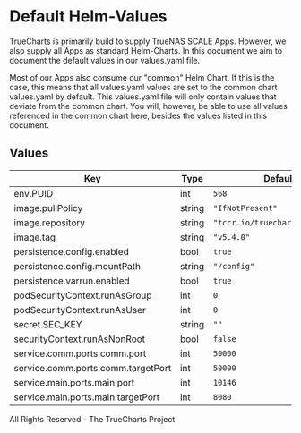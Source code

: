 # Default Helm-Values

TrueCharts is primarily build to supply TrueNAS SCALE Apps.
However, we also supply all Apps as standard Helm-Charts. In this document we aim to document the default values in our values.yaml file.

Most of our Apps also consume our "common" Helm Chart.
If this is the case, this means that all values.yaml values are set to the common chart values.yaml by default. This values.yaml file will only contain values that deviate from the common chart.
You will, however, be able to use all values referenced in the common chart here, besides the values listed in this document.

## Values

| Key | Type | Default | Description |
|-----|------|---------|-------------|
| env.PUID | int | `568` |  |
| image.pullPolicy | string | `"IfNotPresent"` |  |
| image.repository | string | `"tccr.io/truecharts/habridge"` |  |
| image.tag | string | `"v5.4.0"` |  |
| persistence.config.enabled | bool | `true` |  |
| persistence.config.mountPath | string | `"/config"` |  |
| persistence.varrun.enabled | bool | `true` |  |
| podSecurityContext.runAsGroup | int | `0` |  |
| podSecurityContext.runAsUser | int | `0` |  |
| secret.SEC_KEY | string | `""` |  |
| securityContext.runAsNonRoot | bool | `false` |  |
| service.comm.ports.comm.port | int | `50000` |  |
| service.comm.ports.comm.targetPort | int | `50000` |  |
| service.main.ports.main.port | int | `10146` |  |
| service.main.ports.main.targetPort | int | `8080` |  |

All Rights Reserved - The TrueCharts Project

